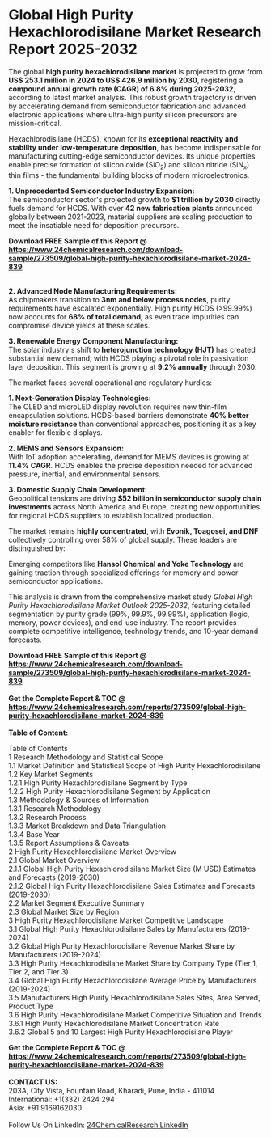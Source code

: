 <h1>Global High Purity Hexachlorodisilane Market Research Report 2025-2032</h1><p>The global <strong>high purity hexachlorodisilane market</strong> is projected to grow from <strong>US$ 253.1 million in 2024 to US$ 426.9 million by 2030</strong>, registering a <strong>compound annual growth rate (CAGR) of 6.8% during 2025-2032</strong>, according to latest market analysis. This robust growth trajectory is driven by accelerating demand from semiconductor fabrication and advanced electronic applications where ultra-high purity silicon precursors are mission-critical.</p><p>Hexachlorodisilane (HCDS), known for its <strong>exceptional reactivity and stability under low-temperature deposition</strong>, has become indispensable for manufacturing cutting-edge semiconductor devices. Its unique properties enable precise formation of silicon oxide (SiO<sub>2</sub>) and silicon nitride (SiN<sub>x</sub>) thin films - the fundamental building blocks of modern microelectronics.</p><p><strong>1. Unprecedented Semiconductor Industry Expansion:</strong><br>
The semiconductor sector's projected growth to <strong>$1 trillion by 2030</strong> directly fuels demand for HCDS. With over <strong>42 new fabrication plants</strong> announced globally between 2021-2023, material suppliers are scaling production to meet the insatiable need for deposition precursors.</p><div><b>Download FREE Sample of this Report @ 
            <a href="https://www.24chemicalresearch.com/download-sample/273509/global-high-purity-hexachlorodisilane-market-2024-839">
            https://www.24chemicalresearch.com/download-sample/273509/global-high-purity-hexachlorodisilane-market-2024-839</a></b></div><br><p><strong>2. Advanced Node Manufacturing Requirements:</strong><br>
As chipmakers transition to <strong>3nm and below process nodes</strong>, purity requirements have escalated exponentially. High purity HCDS (&gt;99.99%) now accounts for <strong>68% of total demand</strong>, as even trace impurities can compromise device yields at these scales.</p><p><strong>3. Renewable Energy Component Manufacturing:</strong><br>
The solar industry's shift to <strong>heterojunction technology (HJT)</strong> has created substantial new demand, with HCDS playing a pivotal role in passivation layer deposition. This segment is growing at <strong>9.2% annually</strong> through 2030.</p><p>The market faces several operational and regulatory hurdles:</p><p><strong>1. Next-Generation Display Technologies:</strong><br>
The OLED and microLED display revolution requires new thin-film encapsulation solutions. HCDS-based barriers demonstrate <strong>40% better moisture resistance</strong> than conventional approaches, positioning it as a key enabler for flexible displays.</p><p><strong>2. MEMS and Sensors Expansion:</strong><br>
With IoT adoption accelerating, demand for MEMS devices is growing at <strong>11.4% CAGR</strong>. HCDS enables the precise deposition needed for advanced pressure, inertial, and environmental sensors.</p><p><strong>3. Domestic Supply Chain Development:</strong><br>
Geopolitical tensions are driving <strong>$52 billion in semiconductor supply chain investments</strong> across North America and Europe, creating new opportunities for regional HCDS suppliers to establish localized production.</p><p>The market remains <strong>highly concentrated</strong>, with <strong>Evonik, Toagosei, and DNF</strong> collectively controlling over 58% of global supply. These leaders are distinguished by:</p><p>Emerging competitors like <strong>Hansol Chemical and Yoke Technology</strong> are gaining traction through specialized offerings for memory and power semiconductor applications.</p><p>This analysis is drawn from the comprehensive market study <em>Global High Purity Hexachlorodisilane Market Outlook 2025-2032</em>, featuring detailed segmentation by purity grade (99%, 99.9%, 99.99%), application (logic, memory, power devices), and end-use industry. The report provides complete competitive intelligence, technology trends, and 10-year demand forecasts.</p><div><b>Download FREE Sample of this Report @ 
            <a href="https://www.24chemicalresearch.com/download-sample/273509/global-high-purity-hexachlorodisilane-market-2024-839">
            https://www.24chemicalresearch.com/download-sample/273509/global-high-purity-hexachlorodisilane-market-2024-839</a></b></div><br><div><b>Get the Complete Report & TOC @ 
            <a href="https://www.24chemicalresearch.com/reports/273509/global-high-purity-hexachlorodisilane-market-2024-839">
            https://www.24chemicalresearch.com/reports/273509/global-high-purity-hexachlorodisilane-market-2024-839</a></b></div><br>
            <b>Table of Content:</b><p>Table of Contents<br />
1 Research Methodology and Statistical Scope<br />
1.1 Market Definition and Statistical Scope of High Purity Hexachlorodisilane<br />
1.2 Key Market Segments<br />
1.2.1 High Purity Hexachlorodisilane Segment by Type<br />
1.2.2 High Purity Hexachlorodisilane Segment by Application<br />
1.3 Methodology & Sources of Information<br />
1.3.1 Research Methodology<br />
1.3.2 Research Process<br />
1.3.3 Market Breakdown and Data Triangulation<br />
1.3.4 Base Year<br />
1.3.5 Report Assumptions & Caveats<br />
2 High Purity Hexachlorodisilane Market Overview<br />
2.1 Global Market Overview<br />
2.1.1 Global High Purity Hexachlorodisilane Market Size (M USD) Estimates and Forecasts (2019-2030)<br />
2.1.2 Global High Purity Hexachlorodisilane Sales Estimates and Forecasts (2019-2030)<br />
2.2 Market Segment Executive Summary<br />
2.3 Global Market Size by Region<br />
3 High Purity Hexachlorodisilane Market Competitive Landscape<br />
3.1 Global High Purity Hexachlorodisilane Sales by Manufacturers (2019-2024)<br />
3.2 Global High Purity Hexachlorodisilane Revenue Market Share by Manufacturers (2019-2024)<br />
3.3 High Purity Hexachlorodisilane Market Share by Company Type (Tier 1, Tier 2, and Tier 3)<br />
3.4 Global High Purity Hexachlorodisilane Average Price by Manufacturers (2019-2024)<br />
3.5 Manufacturers High Purity Hexachlorodisilane Sales Sites, Area Served, Product Type<br />
3.6 High Purity Hexachlorodisilane Market Competitive Situation and Trends<br />
3.6.1 High Purity Hexachlorodisilane Market Concentration Rate<br />
3.6.2 Global 5 and 10 Largest High Purity Hexachlorodisilane Player</p><div><b>Get the Complete Report & TOC @ 
            <a href="https://www.24chemicalresearch.com/reports/273509/global-high-purity-hexachlorodisilane-market-2024-839">
            https://www.24chemicalresearch.com/reports/273509/global-high-purity-hexachlorodisilane-market-2024-839</a></b></div><br><b>CONTACT US:</b><br>
            203A, City Vista, Fountain Road, Kharadi, Pune, India - 411014<br>
            International: +1(332) 2424 294<br>
            Asia: +91 9169162030 <br><br>
            Follow Us On LinkedIn: <a href="https://www.linkedin.com/company/24chemicalresearch/">24ChemicalResearch LinkedIn</a>